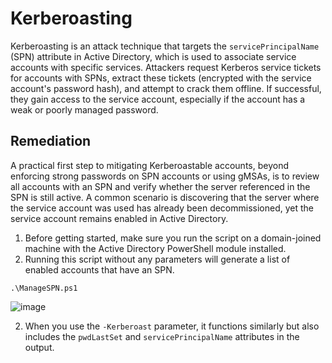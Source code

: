 # Kerberoasting

Kerberoasting is an attack technique that targets the `servicePrincipalName` (SPN) attribute in Active Directory, which is used to associate service accounts with specific services. Attackers request Kerberos service tickets for accounts with SPNs, extract these tickets (encrypted with the service account's password hash), and attempt to crack them offline. If successful, they gain access to the service account, especially if the account has a weak or poorly managed password.

## Remediation

A practical first step to mitigating Kerberoastable accounts, beyond enforcing strong passwords on SPN accounts or using gMSAs, is to review all accounts with an SPN and verify whether the server referenced in the SPN is still active. A common scenario is discovering that the server where the service account was used has already been decommissioned, yet the service account remains enabled in Active Directory.

1. Before getting started, make sure you run the script on a domain-joined machine with the Active Directory PowerShell module installed.
2. Running this script without any parameters will generate a list of enabled accounts that have an SPN.

```
.\ManageSPN.ps1
```

![image](https://github.com/user-attachments/assets/a8bc7dc5-1575-4179-883e-3e9d25da1aa0)

2. When you use the `-Kerberoast` parameter, it functions similarly but also includes the `pwdLastSet` and `servicePrincipalName` attributes in the output.
